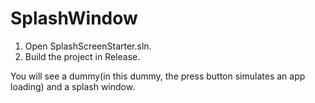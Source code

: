 # SplashWindow
1) Open SplashScreenStarter.sln.
2) Build the project in Release.
   
You will see a dummy(in this dummy, the press button simulates an app loading) and a splash window.
